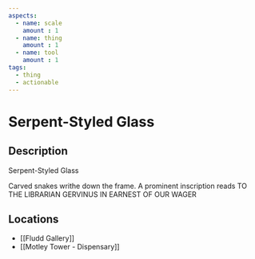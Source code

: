 ```yaml
---
aspects: 
  - name: scale
    amount : 1
  - name: thing
    amount : 1
  - name: tool
    amount : 1
tags:
  - thing
  - actionable
---
```


# Serpent-Styled Glass

## Description
Serpent-Styled Glass

Carved snakes writhe down the frame. A prominent inscription reads TO THE LIBRARIAN GERVINUS IN EARNEST OF OUR WAGER
## Locations
- [[Fludd Gallery]]
- [[Motley Tower - Dispensary]]